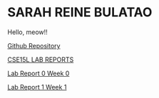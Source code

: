 # SARAH REINE BULATAO
Hello, meow!!

[Github Repository](https://github.com/sbulatao/CSE15L-LAB-REPORTS.git)

[CSE15L LAB REPORTS](https://sbulatao.github.io/CSE15L-LAB-REPORTS/)

[Lab Report 0 Week 0](https://sbulatao.github.io/CSE15L-LAB-REPORTS/Week0.md/)

[Lab Report 1 Week 1](https:///sbulatao.github.io/CSE15L-LAB-REPORTS/Lab_1.md/)
